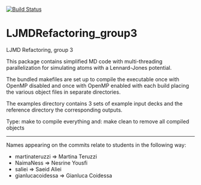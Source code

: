 [![Build Status](https://travis-ci.com/martinateruzzi/LJMDRefactoring_group3.svg?branch=master)](https://travis-ci.com/martinateruzzi/LJMDRefactoring_group3)

# LJMDRefactoring_group3
LJMD Refactoring, group 3

This package contains simplified MD code with multi-threading
parallelization for simulating atoms with a Lennard-Jones potential.

The bundled makefiles are set up to compile the executable once
with OpenMP disabled and once with OpenMP enabled with each build
placing the various object files in separate directories.

The examples directory contains 3 sets of example input decks
and the reference directory the corresponding outputs.

Type: make
to compile everything and: make clean
to remove all compiled objects

---

Names appearing on the commits relate to students in the following way:

*  martinateruzzi => Martina Teruzzi
*  NaimaNess => Nesrine Yousfi
*  saliei => Saeid Aliei
*  gianlucacoidessa => Gianluca Coidessa

